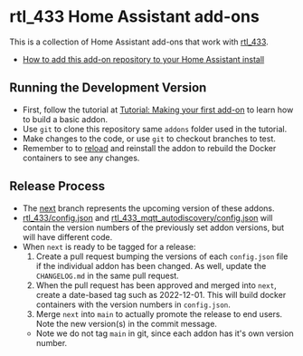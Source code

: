 # rtl_433 Home Assistant add-ons

This is a collection of Home Assistant add-ons that work with [rtl_433](https://github.com/merbanan/rtl_433).

* [How to add this add-on repository to your Home Assistant install](https://home-assistant.io/hassio/installing_third_party_addons/)

## Running the Development Version

- First, follow the tutorial at [Tutorial: Making your first add-on](https://developers.home-assistant.io/docs/add-ons/tutorial/) to learn how to build a basic addon.
- Use `git` to clone this repository same `addons` folder used in the tutorial.
- Make changes to the code, or use `git` to checkout branches to test.
- Remember to to [reload](https://developers.home-assistant.io/docs/add-ons/tutorial/#i-dont-see-my-add-on) and reinstall the addon to rebuild the Docker containers to see any changes.

## Release Process

* The [next](https://github.com/pbkhrv/rtl_433-hass-addons/tree/next) branch represents the upcoming version of these addons.
* [rtl_433/config.json](rtl_433/config.json) and [rtl_433_mqtt_autodiscovery/config.json](rtl_433_mqtt_autodiscovery/config.json) will contain the version numbers of the previously set addon versions, but will have different code.
* When `next` is ready to be tagged for a release:
  1. Create a pull request bumping the versions of each `config.json` file if the individual addon has been changed. As well, update the `CHANGELOG.md` in the same pull request.
  2. When the pull request has been approved and merged into `next`, create a date-based tag such as 2022-12-01. This will build docker containers with the version numbers in `config.json`.
  3. Merge `next` into `main` to actually promote the release to end users. Note the new version(s) in the commit message.
    - Note we do not tag `main` in git, since each addon has it's own version number.
